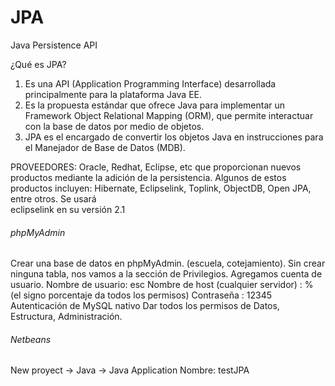 # JPA
Java Persistence API

¿Qué es JPA?
<ol>
<li>Es una API (Application Programming Interface) desarrollada principalmente para la plataforma Java EE.</li>
<li>Es la propuesta estándar que ofrece Java para implementar un Framework Object Relational Mapping (ORM), 
  que permite interactuar con la base de datos por medio de objetos.</li>
<li>JPA es el encargado de convertir los objetos Java en instrucciones para el Manejador de Base de Datos (MDB).</li>
</ol>

PROVEEDORES: Oracle, Redhat, Eclipse, etc que proporcionan nuevos productos mediante la adición de la persistencia.
Algunos de estos productos incluyen: Hibernate, Eclipselink, Toplink, ObjectDB, Open JPA, entre otros.
Se usará <br>eclipselink en su versión 2.1</br>

<h6>phpMyAdmin</h6>
Crear una base de datos en phpMyAdmin. (escuela, cotejamiento).
Sin crear ninguna tabla, nos vamos a la sección de Privilegios.
Agregamos cuenta de usuario.
  Nombre de usuario: esc
  Nombre de host (cualquier servidor) : % (el signo porcentaje da todos los permisos)
  Contraseña : 12345
  Autenticación de MySQL nativo
  Dar todos los permisos de Datos, Estructura, Administración.

<h6>Netbeans</h6>
New proyect -> Java -> Java Application
Nombre: testJPA




